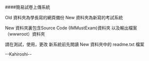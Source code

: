 ####簡易試卷上傳系統

Old 資料夾為學長寫的網頁備份 New 資料夾為新寫的考試系統

New 資料夾裏包含Source Code (IMMustExam)資料夾 以及輸出檔案（wwwroot）資料夾

請在測試，使用，更改 新系統前先閲讀 New 資料夾中的 readme.txt 檔案

--Kahiroshi--
